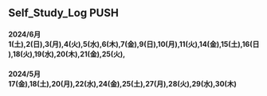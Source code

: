 ## Self_Study_Log PUSH

#### 2024/6月 1(土),2(日),3(月),4(火),5(水),6(木),7(金),9(日),10(月),11(火),14(金),15(土),16(日),18(火),19(水),20(木),21(金),25(火),

#### 2024/5月 17(金),18(土),20(月),22(水),24(金),25(土),27(月),28(火),29(水),30(木)
